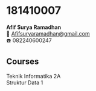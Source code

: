 # 181410007
**Afif Surya Ramadhan**\
:e-mail: Afifsuryaramadhan@gmail.com\
:phone: 082240600247

## Courses
Teknik Informatika 2A\
Struktur Data 1
